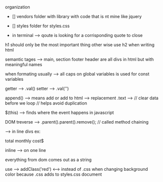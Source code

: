 organization

 

- [] vendors folder with library with code that is nt mine like jquery
- [] styles folder for styles.css


- in terminal --> qoute is looking for a corrisponding quote to close

h1 should only be the most important thing other wise use h2 when writing html

semantic tages --> main, section footer header are all divs in html but with meaningful names 

when formating usually --> all caps on global variables is used for const variables

getter --> .val() 
setter --> .val('')

append() --> means add or add to
html --> replacement
.text --> 
// clear data before we loop
// helps avoid duplication

$(this) --> finds where the event happens in javascript

DOM treverse --> .parent().parent().remove(); // called method chaining

<span></span> --> in line divs
ex:  <p> total monthly cost$  <span id="total"> </span> </p>
inline --> on one line

everything from dom comes out as a string

use --> addClass('red')  <--> instead of .css when changing background color
because .css adds to styles.css document

